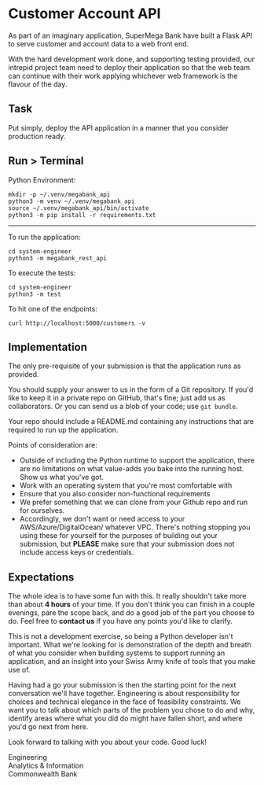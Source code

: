 Customer Account API
====================

As part of an imaginary application, SuperMega Bank have built a Flask API to
serve customer and account data to a web front end.

With the hard development work done, and supporting testing provided, our intrepid
project team need to deploy their application so that the web team can continue
with their work applying whichever web framework is the flavour of the day.

Task
----

Put simply, deploy the API application in a manner that you consider production
ready.

Run > Terminal
--------------

Python Environment:

```shell
mkdir -p ~/.venv/megabank_api
python3 -m venv ~/.venv/megabank_api
source ~/.venv/megabank_api/bin/activate
python3 -m pip install -r requirements.txt
```
---
To run the application:
```shell
cd system-engineer
python3 -m megabank_rest_api
```

To execute the tests:

```shell
cd system-engineer
python3 -m test
```

To hit one of the endpoints:

```shell
curl http://localhost:5000/customers -v
```

Implementation
--------------

The only pre-requisite of your submission is that the application runs as provided.

You should supply your answer to us in the form of a Git repository. If you'd
like to keep it in a private repo on GitHub, that's fine; just add us as
collaborators. Or you can send us a blob of your code; use `git bundle`.

Your repo should include a README.md containing any instructions that are required
to run up the application.

Points of consideration are:

* Outside of including the Python runtime to support the application, there are
  no limitations on what value-adds you bake into the running host. Show us what
  you've got.
* Work with an operating system that you're most comfortable with
* Ensure that you also consider non-functional requirements
* We prefer something that we can clone from your Github repo and run for
  ourselves.
* Accordingly, we don't want or need access to your AWS/Azure/DigitalOcean/
  whatever VPC. There's nothing stopping you using these for yourself for the
  purposes of building out your submission, but **PLEASE** make sure that your
  submission does not include access keys or credentials.

Expectations
------------

The whole idea is to have some fun with this. It really shouldn't take more
than about **4 hours** of your time. If you don't think you can finish in a
couple evenings, pare the scope back, and do a good job of the part you choose
to do. Feel free to **contact us** if you have any points you'd like to
clarify.

This is not a development exercise, so being a Python developer isn't important.
What we're looking for is demonstration of the depth and breath of what you
consider when building systems to support running an application, and an insight
into your Swiss Army knife of tools that you make use of.

Having had a go your submission is then the starting point for the next
conversation we'll have together. Engineering is about responsibility for
choices and technical elegance in the face of feasibility constraints. We want
you to talk about which parts of the problem you chose to do and why, identify
areas where what you did do might have fallen short, and where you'd go next
from here.

Look forward to talking with you about your code. Good luck!

Engineering  
Analytics & Information  
Commonwealth Bank
